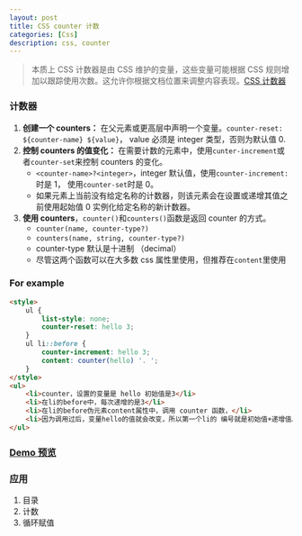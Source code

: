 ```yaml
---
layout: post
title: CSS counter 计数
categories: [Css]
description: css, counter
---
```


> 本质上 CSS 计数器是由 CSS 维护的变量，这些变量可能根据 CSS 规则增加以跟踪使用次数。这允许你根据文档位置来调整内容表现。[CSS 计数器](https://developer.mozilla.org/zh-CN/docs/Web/Guide/CSS/Counters)

### 计数器

1. **创建一个 counters：** 在父元素或更高层中声明一个变量。`counter-reset: ${counter-name} ${value}`， value 必须是 integer 类型，否则为默认值 0.
2. **控制 counters 的值变化：** 在需要计数的元素中，使用`cunter-increment`或者`counter-set`来控制 counters 的变化。
    - `<counter-name>?<integer>`，integer 默认值，使用`counter-increment: `时是 1， 使用`counter-set`时是 0。
    - 如果元素上当前没有给定名称的计数器，则该元素会在设置或递增其值之前使用起始值 0 实例化给定名称的新计数器。
3. **使用 counters**，`counter()`和`counters()`函数是返回 counter 的方式。
    - `counter(name, counter-type?)`
    - `counters(name, string, counter-type?)`
    - counter-type 默认是十进制 （decimal）
    - 尽管这两个函数可以在大多数 css 属性里使用，但推荐在`content`里使用

### For example

```html
<style>
    ul {
        list-style: none;
        counter-reset: hello 3;
    }
    ul li::before {
        counter-increment: hello 3;
        content: counter(hello) '. ';
    }
</style>
<ul>
    <li>counter，设置的变量是 hello 初始值是3</li>
    <li>在li的before中，每次递增的是3</li>
    <li>在li的before伪元素content属性中，调用 counter 函数，</li>
    <li>因为调用过后，变量hello的值就会改变，所以第一个li的 编号就是初始值+递增值。即6</li>
</ul>
```

### [Demo 预览](https://bran-nie.com/Note/css/counters/)

### 应用

1. 目录
2. 计数
3. 循环赋值
